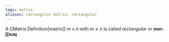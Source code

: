```yaml
---
tags: matrix
aliases: rectangular matrix, rectangular
---
```

A [[Matrix Definition|matrix]] $m \times n$ with $m \ne n$ is called *rectangular* or **non-[[suq**
